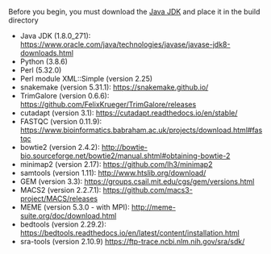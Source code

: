 
Before you begin, you must download the [Java JDK](https://www.oracle.com/java/technologies/javase/javase8u211-later-archive-downloads.html#license-lightbox) and place it in the build directory 

- Java JDK (1.8.0_271): https://www.oracle.com/java/technologies/javase/javase-jdk8-downloads.html
- Python (3.8.6)
- Perl (5.32.0)
- Perl module XML::Simple (version 2.25)
- snakemake (version 5.31.1): https://snakemake.github.io/
- TrimGalore (version 0.6.6): https://github.com/FelixKrueger/TrimGalore/releases
- cutadapt (version 3.1): https://cutadapt.readthedocs.io/en/stable/
- FASTQC (version 0.11.9): https://www.bioinformatics.babraham.ac.uk/projects/download.html#fastqc
- bowtie2 (version 2.4.2): http://bowtie-bio.sourceforge.net/bowtie2/manual.shtml#obtaining-bowtie-2
- minimap2 (version 2.17): https://github.com/lh3/minimap2
- samtools (version 1.11): http://www.htslib.org/download/
- GEM (version 3.3): https://groups.csail.mit.edu/cgs/gem/versions.html
- MACS2 (version 2.2.7.1): https://github.com/macs3-project/MACS/releases
- MEME (version 5.3.0 - with MPI): http://meme-suite.org/doc/download.html
- bedtools (version 2.29.2): https://bedtools.readthedocs.io/en/latest/content/installation.html
- sra-tools (version 2.10.9) https://ftp-trace.ncbi.nlm.nih.gov/sra/sdk/
